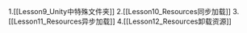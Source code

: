 1.[[Lesson9_Unity中特殊文件夹]]
2.[[Lesson10_Resources同步加载]]
3.[[Lesson11_Resources异步加载]]
4.[[Lesson12_Resources卸载资源]]